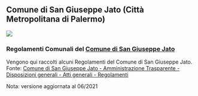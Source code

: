 ## Comune di San Giuseppe Jato (Città Metropolitana di Palermo)
![](https://raw.githubusercontent.com/giuragu/regolamento-bilancio-democrazia-partecipata-sangiuseppejato/master/docs/images/San_Giuseppe_Jato.png)

### Regolamenti Comunali del [Comune di San Giuseppe Jato](https://www.comune.sangiuseppejato.pa.it/)

Vengono qui raccolti alcuni Regolamenti del Comune di San Giuseppe Jato. Fonte: [Comune di San Giuseppe Jato - Amministrazione Trasparente - Disposizioni generali - Atti generali - Regolamenti](https://www.comune.sangiuseppejato.pa.it/zf/index.php/atti-generali/index/dettaglio-atto/atto/2)

Nota: versione aggiornata al 06/2021
